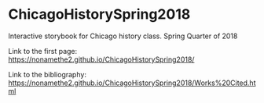 # ChicagoHistorySpring2018
Interactive storybook for Chicago history class. Spring Quarter of 2018

Link to the first page:
https://nonamethe2.github.io/ChicagoHistorySpring2018/

Link to the bibliography:
https://nonamethe2.github.io/ChicagoHistorySpring2018/Works%20Cited.html